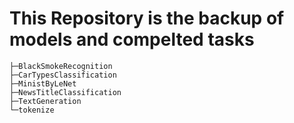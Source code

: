 # This Repository is the backup of models and compelted tasks
```
├─BlackSmokeRecognition
├─CarTypesClassification
├─MinistByLeNet
├─NewsTitleClassification
├─TextGeneration
└─tokenize
```
